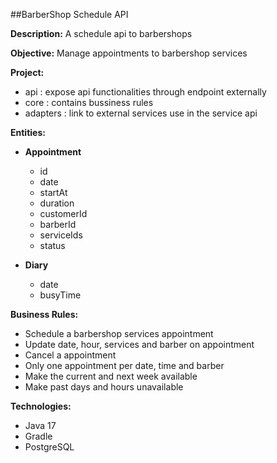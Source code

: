 ##BarberShop Schedule API

**Description:** A schedule api to barbershops

**Objective:** Manage appointments to barbershop services

**Project:** 
- api : expose api functionalities through endpoint externally
- core : contains bussiness rules
- adapters : link to external services use in the service api

**Entities:**
- **Appointment**
  - id
  - date
  - startAt
  - duration
  - customerId
  - barberId
  - serviceIds
  - status


- **Diary**
  - date
  - busyTime


**Business Rules:**
- Schedule a barbershop services appointment 
- Update date, hour, services and barber on appointment
- Cancel a appointment
- Only one appointment per date, time and barber
- Make the current and next week available
- Make past days and hours unavailable

**Technologies:**
- Java 17
- Gradle
- PostgreSQL